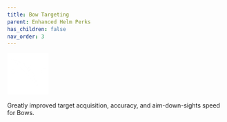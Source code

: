 ```yaml
---
title: Bow Targeting
parent: Enhanced Helm Perks
has_children: false
nav_order: 3
---
```


![](https://raw.githubusercontent.com/snowstormclan/Armor-Perks/master/images/Targeting/Bow.png)

Greatly improved target acquisition, accuracy, and aim-down-sights speed for Bows.
